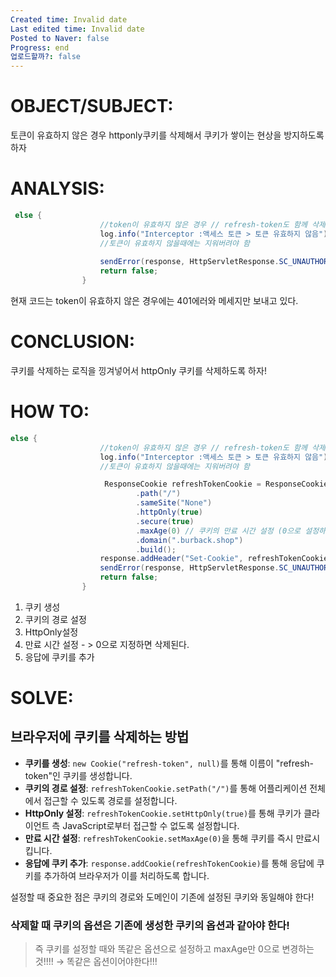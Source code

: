 ```yaml
---
Created time: Invalid date
Last edited time: Invalid date
Posted to Naver: false
Progress: end
업로드할까?: false
---
```

# OBJECT/SUBJECT:

토큰이 유효하지 않은 경우 httponly쿠키를 삭제해서 쿠키가 쌓이는 현상을 방지하도록 하자

# ANALYSIS:

```Java
 else {
                    //token이 유효하지 않은 경우 // refresh-token도 함께 삭제
                    log.info("Interceptor :액세스 토큰 > 토큰 유효하지 않음");
                    //토큰이 유효하지 않을때에는 지워버려야 함
                    
                    sendError(response, HttpServletResponse.SC_UNAUTHORIZED, "InvalidToken");
                    return false;
                }
```

현재 코드는 token이 유효하지 않은 경우에는 401에러와 메세지만 보내고 있다.

# CONCLUSION:

쿠키를 삭제하는 로직을 낑겨넣어서 httpOnly 쿠키를 삭제하도록 하자!

  

# HOW TO:

```Java
else {
                    //token이 유효하지 않은 경우 // refresh-token도 함께 삭제
                    log.info("Interceptor :액세스 토큰 > 토큰 유효하지 않음");
                    //토큰이 유효하지 않을때에는 지워버려야 함

                     ResponseCookie refreshTokenCookie = ResponseCookie.from(REFRESH_TOKEN_COOKIE_NAME, "")
                            .path("/")
                            .sameSite("None")
                            .httpOnly(true)
                            .secure(true)
                            .maxAge(0) // 쿠키의 만료 시간 설정 (0으로 설정하여 즉시 삭제)
                            .domain(".burback.shop")
                            .build();
                    response.addHeader("Set-Cookie", refreshTokenCookie.toString()); // 응답에 쿠키 추가
                    sendError(response, HttpServletResponse.SC_UNAUTHORIZED, "InvalidToken");
                    return false;
                }
```

1. 쿠키 생성
2. 쿠키의 경로 설정
3. HttpOnly설정
4. 만료 시간 설정 - > 0으로 지정하면 삭제된다.
5. 응답에 쿠키를 추가

# SOLVE:

## 브라우저에 쿠키를 삭제하는 방법

- **쿠키를 생성**: `new Cookie("refresh-token", null)`를 통해 이름이 "refresh-token"인 쿠키를 생성합니다.
- **쿠키의 경로 설정**: `refreshTokenCookie.setPath("/")`를 통해 어플리케이션 전체에서 접근할 수 있도록 경로를 설정합니다.
- **HttpOnly 설정**: `refreshTokenCookie.setHttpOnly(true)`를 통해 쿠키가 클라이언트 측 JavaScript로부터 접근할 수 없도록 설정합니다.
- **만료 시간 설정**: `refreshTokenCookie.setMaxAge(0)`을 통해 쿠키를 즉시 만료시킵니다.
- **응답에 쿠키 추가**: `response.addCookie(refreshTokenCookie)`를 통해 응답에 쿠키를 추가하여 브라우저가 이를 처리하도록 합니다.

  

설정할 때 중요한 점은 쿠키의 경로와 도메인이 기존에 설정된 쿠키와 동일해야 한다!

### 삭제할 때 쿠키의 옵션은 기존에 생성한 쿠키의 옵션과 같아야 한다!

> 즉 쿠키를 설정할 때와 똑같은 옵션으로 설정하고 maxAge만 0으로 변경하는 것!!!! → 똑같은 옵션이어야한다!!!